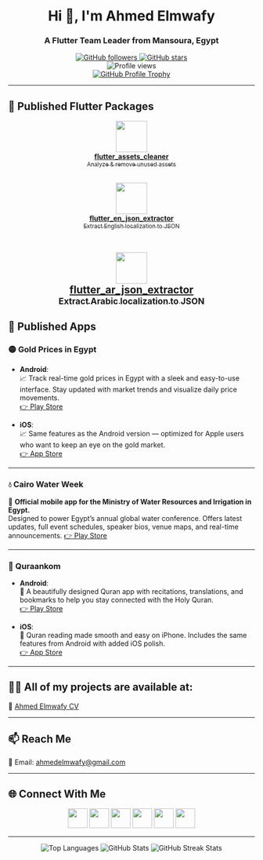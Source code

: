 <div align="center">
  <h1>Hi 👋, I'm Ahmed Elmwafy</h1>
  <h3>A Flutter Team Leader from Mansoura, Egypt</h3>
</div>

<div align="center">
  <a href="https://github.com/ahmedelmwafy">
    <img src="https://img.shields.io/github/followers/ahmedelmwafy?style=social" alt="GitHub followers">
  </a>
  <a href="https://github.com/ahmedelmwafy">
    <img src="https://img.shields.io/github/stars/ahmedelmwafy?style=social" alt="GitHub stars">
  </a>
</div>

<div align="center">
  <img src="https://komarev.com/ghpvc/?username=ahmedelmwafy&label=Profile%20views&color=0e75b6&style=flat" alt="Profile views">
</div>

<div align="center">
  <a href="https://github.com/ryo-ma/github-profile-trophy">
    <img src="https://github-profile-trophy.vercel.app/?username=ahmedelmwafy" alt="GitHub Profile Trophy">
  </a>
</div>

---

## 🚀 Published Flutter Packages
<div align="center"> <a href="https://pub.dev/packages/flutter_assets_cleaner"> <img src="https://img.icons8.com/external-flat-juicy-fish/60/000000/external-package-coding-and-development-flat-flat-juicy-fish.png" width="64"/><br/> <strong>flutter_assets_cleaner</strong><br/> <sub>Analyze & remove unused assets</sub> </a>
<br/><br/>

<a href="https://pub.dev/packages/flutter_en_json_extractor"> <img src="https://img.icons8.com/external-flat-juicy-fish/60/000000/external-package-coding-and-development-flat-flat-juicy-fish.png" width="64"/><br/> <strong>flutter_en_json_extractor</strong><br/> <sub>Extract English localization to JSON</sub> </a>
<br/><br/>

<a href="https://pub.dev/packages/flutter_ar_json_extractor"> <img src="https://img.icons8.com/external-flat-juicy-fish/60/000000/external-package-coding-and-development-flat-flat-juicy-fish.png" width="64"/><br/> <strong>flutter_ar_json_extractor</strong><br/> <sub>Extract Arabic localization to JSON</sub> </a> </div>
---

## 📱 Published Apps

### 🟡 Gold Prices in Egypt

- **Android**:  
  📈 Track real-time gold prices in Egypt with a sleek and easy-to-use interface. Stay updated with market trends and visualize daily price movements.  
  [👉 Play Store](https://play.google.com/store/apps/details?id=com.goldpricesegy.app)

- **iOS**:  
  📈 Same features as the Android version — optimized for Apple users who want to keep an eye on the gold market.  
  [👉 App Store](https://apps.apple.com/us/app/%D8%A3%D8%B3%D8%B9%D8%A7%D8%B1-%D8%A7%D9%84%D8%B0%D9%87%D8%A8-%D9%81%D9%8A-%D9%85%D8%B5%D8%B1/id6477148336)

---

### 💧 Cairo Water Week  
📅 **Official mobile app for the Ministry of Water Resources and Irrigation in Egypt.**  
Designed to power Egypt’s annual global water conference. Offers latest updates, full event schedules, speaker bios, venue maps, and real-time announcements.
[👉 Play Store](https://play.google.com/store/apps/details?id=com.cairowater.week)

---

### 📖 Quraankom

- **Android**:  
  📖 A beautifully designed Quran app with recitations, translations, and bookmarks to help you stay connected with the Holy Quran.  
  [👉 Play Store](https://play.google.com/store/apps/details?id=com.mwafy.quraankom)

- **iOS**:  
  📖 Quran reading made smooth and easy on iPhone. Includes the same features from Android with added iOS polish.  
  [👉 App Store](https://apps.apple.com/us/app/%D9%82%D8%B1%D8%A2%D9%86%D9%83%D9%85/id1608194269)

---

## 👨‍💻 All of my projects are available at:  
📄 [Ahmed Elmwafy CV](https://flowcv.com/resume/9atgakj49o)

---

## 📫 Reach Me  
📧 Email: [ahmedelmwafy@gmail.com](mailto:ahmedelmwafy@gmail.com)

---

## 🌐 Connect With Me

<p align="center">
  <a href="https://twitter.com/devahmedelmwafy"><img src="https://img.icons8.com/color/48/twitter--v1.png" width="40"/></a>
  <a href="https://linkedin.com/in/ahmedelmwafy"><img src="https://img.icons8.com/color/48/linkedin.png" width="40"/></a>
  <a href="https://fb.com/devahmedelmwafy"><img src="https://img.icons8.com/color/48/facebook-new.png" width="40"/></a>
  <a href="https://instagram.com/devahmedelmwafy"><img src="https://img.icons8.com/color/48/instagram-new--v1.png" width="40"/></a>
  <a href="https://www.behance.net/ahmedelmwafy"><img src="https://img.icons8.com/color/48/behance.png" width="40"/></a>
  <a href="https://www.youtube.com/c/ahmedelmwafy"><img src="https://img.icons8.com/color/48/youtube-play.png" width="40"/></a>
</p>

---


<div align="center">
  <img src="https://github-readme-stats.vercel.app/api/top-langs?username=ahmedelmwafy&show_icons=true&locale=en&layout=compact" alt="Top Languages">
  <img src="https://github-readme-stats.vercel.app/api?username=ahmedelmwafy&show_icons=true&locale=en" alt="GitHub Stats">
  <img src="https://github-readme-streak-stats.herokuapp.com/?user=ahmedelmwafy" alt="GitHub Streak Stats">
</div>
